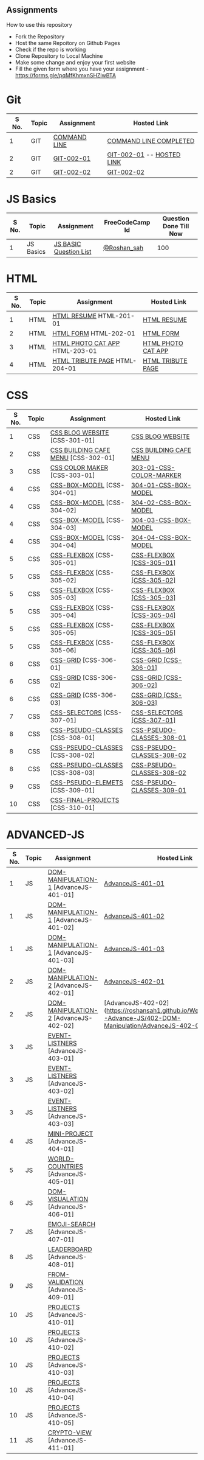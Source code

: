 ## Assignments

How to use this repository

- Fork the Repository
- Host the same Repoitory on Github Pages
- Check if the repo is working
- Clone Repository to Local Machine
- Make some change and enjoy your first website
- Fill the given form where you have your assignment - https://forms.gle/pqMfKhmxnSHZiwBTA

# Git

| S No. | Topic | Assignment                                                | Hosted Link |
| ----- | ----- | --------------------------------------------------------- | ----------- |
| 1     | GIT   | [COMMAND LINE](./0-Git/GIT-001-COMMANDLINE/ )            |    [COMMAND LINE COMPLETED](./0-Git/GIT-001-COMMANDLINE/ )      |
| 2     | GIT   | [GIT-002-01](./0-Git/GIT-002-GIT-PRACTICE/)              |      [GIT-002-01](https://github.com/roshansah1/Geekster-GIT) -- [HOSTED LINK](https://roshansah1.github.io/Geekster-GIT/second.txt)      |
| 2     | GIT   | [GIT-002-02](./0-Git/GIT-002-GIT-PRACTICE/)              |       [GIT-002-02](https://github.com/roshansah1/very-basic-resume)      |

# JS Basics

| S No. | Topic     | Assignment                                | FreeCodeCamp Id | Question Done Till Now |
| ----- | --------- | ----------------------------------------- | --------------- | --------------- |
| 1     | JS Basics | [JS BASIC Question List](./1-JS-BASICS/) |    [@Roshan_sah](https://www.freecodecamp.org/Roshan_sah)    |      100           |

# HTML

| S No. | Topic | Assignment                                              | Hosted Link |
| ----- | ----- | ------------------------------------------------------- | ----------- |
| 1     | HTML  | [HTML RESUME](./2-HTML/201-HTML-RESUME) HTML-201-01              |   [HTML RESUME](https://roshansah1.github.io/WebAssignment/2-HTML/201-HTML-RESUME/HTML-201-01/)          |
| 2     | HTML  | [HTML FORM](./2-HTML/202-HTML-FORM/)  HTML-202-01                 |    [HTML FORM](https://roshansah1.github.io/WebAssignment/2-HTML/202-HTML-FORM/HTML-202-02-Form/)         |
| 3     | HTML  | [HTML PHOTO CAT APP](./2-HTML/203-HTML-Photo-Cat-App/) HTML-203-01  |    [HTML PHOTO CAT APP](https://roshansah1.github.io/WebAssignment/2-HTML/203-HTML-Photo-Cat-App/HTML-203-01-CatApp/)        |
| 4     | HTML  | [HTML TRIBUTE PAGE](./2-HTML/204-HTML-TRIBUTE-PAGE/) HTML-204-01   |    [HTML TRIBUTE PAGE](https://roshansah1.github.io/WebAssignment/2-HTML/204-HTML-TRIBUTE-PAGE/HTML-204-02-TributePage/)         |

# CSS

| S No. | Topic | Assignment                                                               | Hosted Link |
| ----- | ----- | ------------------------------------------------------------------------ | ----------- |
| 1     | CSS   | [CSS BLOG WEBSITE](./3-CSS/301-CSS-BLOG-WEBSITE/) [CSS-301-01]               | [CSS BLOG WEBSITE](https://roshansah1.github.io/WebAssignment/3-CSS/301-CSS-BLOG-WEBSITE/CSS-301-01/)            |
| 2     | CSS   | [CSS BUILDING CAFE MENU](./3-CSS/302-CSS-Building-Cafe-Menu/)  [CSS-302-01]  |  [CSS BUILDING CAFE MENU](https://roshansah1.github.io/WebAssignment/3-CSS/302-CSS-Building-Cafe-Menu/CSS-302-01/)           |
| 3     | CSS   | [CSS COLOR MAKER](./3-CSS/303-CSS-COLOR-MARKER/)     [CSS-303-01]            |       [303-01-CSS-COLOR-MARKER](https://roshansah1.github.io/WebAssignment/3-CSS/303-CSS-COLOR-MARKER/CSS-303-01/)      |
| 4     | CSS   | [CSS-BOX-MODEL](./3-CSS/304-CSS-BOX-MODEL/)     [CSS-304-01]                 |  [304-01-CSS-BOX-MODEL](https://roshansah1.github.io/WebAssignment/3-CSS/304-CSS-BOX-MODEL/CSS-304-01/)           |
| 4     | CSS   | [CSS-BOX-MODEL](./3-CSS/304-CSS-BOX-MODEL/)     [CSS-304-02]                 |  [304-02-CSS-BOX-MODEL](https://roshansah1.github.io/WebAssignment/3-CSS/304-CSS-BOX-MODEL/CSS-304-02/)           |
| 4     | CSS   | [CSS-BOX-MODEL](./3-CSS/304-CSS-BOX-MODEL/)     [CSS-304-03]                 |    [304-03-CSS-BOX-MODEL](https://roshansah1.github.io/WebAssignment/3-CSS/304-CSS-BOX-MODEL/CSS-304-03/)         |
| 4     | CSS   | [CSS-BOX-MODEL](./3-CSS/304-CSS-BOX-MODEL/)     [CSS-304-04]                 |   [304-04-CSS-BOX-MODEL](https://roshansah1.github.io/WebAssignment/3-CSS/304-CSS-BOX-MODEL/CSS-304-04/)          |
| 5     | CSS   | [CSS-FLEXBOX](./3-CSS/305-CSS-Flexbox/)    [CSS-305-01]                      | [CSS-FLEXBOX [CSS-305-01]](https://roshansah1.github.io/WebAssignment/3-CSS/305-CSS-Flexbox/CSS-305-01/) |
| 5     | CSS   | [CSS-FLEXBOX](./3-CSS/305-CSS-Flexbox/)    [CSS-305-02]                      |     [CSS-FLEXBOX [CSS-305-02]](https://roshansah1.github.io/WebAssignment/3-CSS/305-CSS-Flexbox/CSS-305-02/)        |
| 5     | CSS   | [CSS-FLEXBOX](./3-CSS/305-CSS-Flexbox/)    [CSS-305-03]                      |    [CSS-FLEXBOX [CSS-305-03]](https://roshansah1.github.io/WebAssignment/3-CSS/305-CSS-Flexbox/CSS-305-03/)         |
| 5     | CSS   | [CSS-FLEXBOX](./3-CSS/305-CSS-Flexbox/)    [CSS-305-04]                      |    [CSS-FLEXBOX [CSS-305-04]](https://roshansah1.github.io/WebAssignment/3-CSS/305-CSS-Flexbox/CSS-305-04/)         |
| 5     | CSS   | [CSS-FLEXBOX](./3-CSS/305-CSS-Flexbox/)    [CSS-305-05]                      |    [CSS-FLEXBOX [CSS-305-05]](https://roshansah1.github.io/WebAssignment/3-CSS/305-CSS-Flexbox/CSS-305-05/)         |
| 5     | CSS   | [CSS-FLEXBOX](./3-CSS/305-CSS-Flexbox/)    [CSS-305-06]                      |      [CSS-FLEXBOX [CSS-305-06]](https://roshansah1.github.io/WebAssignment/3-CSS/305-CSS-Flexbox/CSS-305-06/)       |
| 6     | CSS   | [CSS-GRID](./3-CSS/306-CSS-Grid/)          [CSS-306-01]                      |   [CSS-GRID [CSS-306-01]](https://roshansah1.github.io/WebAssignment/3-CSS/306-CSS-Grid/CSS-306-01/)       |
| 6     | CSS   | [CSS-GRID](./3-CSS/306-CSS-Grid/)          [CSS-306-02]                      |   [CSS-GRID [CSS-306-02]](https://roshansah1.github.io/WebAssignment/3-CSS/306-CSS-Grid/CSS-306-02/)       |
| 6     | CSS   | [CSS-GRID](./3-CSS/306-CSS-Grid/)          [CSS-306-03]                      |   [CSS-GRID [CSS-306-03]](https://roshansah1.github.io/WebAssignment/3-CSS/306-CSS-Grid/CSS-306-03/)       |
| 7     | CSS   | [CSS-SELECTORS](./3-CSS/307-Advance-CSS-Selectors/)    [CSS-307-01]          |   [CSS-SELECTORS [CSS-307-01]](https://roshansah1.github.io/WebAssignment/3-CSS/307-Advance-CSS-Selectors/CSS-307-01/)       |
| 8     | CSS   | [CSS-PSEUDO-CLASSES](./3-CSS/308-CSS-Pseudo-Classes/)  [CSS-308-01]          |  [CSS-PSEUDO-CLASSES-308-01](https://roshansah1.github.io/WebAssignment/3-CSS/308-CSS-Pseudo-Classes/CSS-308-01/)     |
| 8     | CSS   | [CSS-PSEUDO-CLASSES](./3-CSS/308-CSS-Pseudo-Classes/)  [CSS-308-02]          |  [CSS-PSEUDO-CLASSES-308-02](https://roshansah1.github.io/WebAssignment/3-CSS/308-CSS-Pseudo-Classes/CSS-308-02/)           |
| 8     | CSS   | [CSS-PSEUDO-CLASSES](./3-CSS/308-CSS-Pseudo-Classes/)  [CSS-308-03]          |   [CSS-PSEUDO-CLASSES-308-02](https://roshansah1.github.io/WebAssignment/3-CSS/308-CSS-Pseudo-Classes/CSS-308-03/)          |
| 9     | CSS   | [CSS-PSEUDO-ELEMETS](./3-CSS/309-CSS-Pseudo-Elements/) [CSS-309-01]          |   [CSS-PSEUDO-CLASSES-309-01](https://roshansah1.github.io/WebAssignment/3-CSS/309-CSS-Pseudo-Elements/CSS-309-01)         |
| 10    | CSS   | [CSS-FINAL-PROJECTS](./3-CSS/310-Final-MCT-Projects/)  [CSS-310-01]          |             |

# ADVANCED-JS

| S No. | Topic | Assignment                                                                | Hosted Link |
| ----- | ----- | ------------------------------------------------------------------------- | ----------- |
| 1     | JS    | [DOM-MANIPULATION-1](./4-Advance-JS/401-DOM-Manipulation/)  [AdvanceJS-401-01]             |     [AdvanceJS-401-01](https://roshansah1.github.io/WebAssignment/4-Advance-JS/401-DOM-Manipulation/AdvanceJS-401-01/)        |
| 1     | JS    | [DOM-MANIPULATION-1](./4-Advance-JS/401-DOM-Manipulation/)  [AdvanceJS-401-02]             |    [AdvanceJS-401-02](https://roshansah1.github.io/WebAssignment/4-Advance-JS/401-DOM-Manipulation/AdvanceJS-401-02/)         |
| 1     | JS    | [DOM-MANIPULATION-1](./4-Advance-JS/401-DOM-Manipulation/)  [AdvanceJS-401-03]             |   [AdvanceJS-401-03](https://roshansah1.github.io/WebAssignment/4-Advance-JS/401-DOM-Manipulation/AdvanceJS-401-03/)          |
| 2     | JS    | [DOM-MANIPULATION-2](./4-Advance-JS/402-DOM-Manipulation/)  [AdvanceJS-402-01]             |  [AdvanceJS-402-01](https://roshansah1.github.io/WebAssignment/4-Advance-JS/402-DOM-Manipulation/AdvanceJS-402-01/)           |
| 2     | JS    | [DOM-MANIPULATION-2](./4-Advance-JS/402-DOM-Manipulation/)  [AdvanceJS-402-02]             |  [AdvanceJS-402-02](https://roshansah1.github.io/WebAssignment/4-Advance-JS/402-DOM-Manipulation/AdvanceJS-402-02/           |
| 3     | JS    | [EVENT-LISTNERS](./4-Advance-JS/403-Event-Listeners/)       [AdvanceJS-403-01]           |             |
| 3     | JS    | [EVENT-LISTNERS](./4-Advance-JS/403-Event-Listeners/)       [AdvanceJS-403-02]           |             |
| 3     | JS    | [EVENT-LISTNERS](./4-Advance-JS/403-Event-Listeners/)       [AdvanceJS-403-03]           |             |
| 4     | JS    | [MINI-PROJECT](./4-Advance-JS/404-Mini-Project-Solar%20System/)   [AdvanceJS-404-01]       |             |
| 5     | JS    | [WORLD-COUNTRIES](./4-Advance-JS/405-WorldCountries-Data-Visualization/) [AdvanceJS-405-01] |             |
| 6     | JS    | [DOM-VISUALATION](./4-Advance-JS/406-Data-visualization/)     [AdvanceJS-406-01]          |             |
| 7     | JS    | [EMOJI-SEARCH](./4-Advance-JS/407-Emoji-search/)              [AdvanceJS-407-01]           |             |
| 8     | JS    | [LEADERBOARD](./4-Advance-JS/408-leaderboard/)    [AdvanceJS-408-01]                       |             |
| 9     | JS    | [FROM-VALIDATION](./4-Advance-JS/409-form-validation/)          [AdvanceJS-409-01]         |             |
| 10    | JS    | [PROJECTS](./4-Advance-JS/410-Projects/)             [AdvanceJS-410-01]                    |             |
| 10    | JS    | [PROJECTS](./4-Advance-JS/410-Projects/)             [AdvanceJS-410-02]                    |             |
| 10    | JS    | [PROJECTS](./4-Advance-JS/410-Projects/)             [AdvanceJS-410-03]                    |             |
| 10    | JS    | [PROJECTS](./4-Advance-JS/410-Projects/)             [AdvanceJS-410-04]                    |             |
| 10    | JS    | [PROJECTS](./4-Advance-JS/410-Projects/)             [AdvanceJS-410-05]                    |             |
| 11    | JS    | [CRYPTO-VIEW](./4-Advance-JS/411-crypto-view/)         [AdvanceJS-411-01]                  |             |
